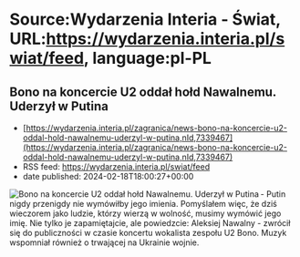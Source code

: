 # Source:Wydarzenia Interia - Świat, URL:https://wydarzenia.interia.pl/swiat/feed, language:pl-PL

## Bono na koncercie U2 oddał hołd Nawalnemu. Uderzył w Putina
 - [https://wydarzenia.interia.pl/zagranica/news-bono-na-koncercie-u2-oddal-hold-nawalnemu-uderzyl-w-putina,nId,7339467](https://wydarzenia.interia.pl/zagranica/news-bono-na-koncercie-u2-oddal-hold-nawalnemu-uderzyl-w-putina,nId,7339467)
 - RSS feed: https://wydarzenia.interia.pl/swiat/feed
 - date published: 2024-02-18T18:00:27+00:00

<p><a href="https://wydarzenia.interia.pl/zagranica/news-bono-na-koncercie-u2-oddal-hold-nawalnemu-uderzyl-w-putina,nId,7339467"><img align="left" alt="Bono na koncercie U2 oddał hołd Nawalnemu. Uderzył w Putina" src="https://i.iplsc.com/bono-na-koncercie-u2-oddal-hold-nawalnemu-uderzyl-w-putina/000IMMKMQCJOT3YL-C321.jpg" /></a>- Putin nigdy przenigdy nie wymówiłby jego imienia. Pomyślałem więc, że dziś wieczorem jako ludzie, którzy wierzą w wolność, musimy wymówić jego imię. Nie tylko je zapamiętajcie, ale powiedzcie: Aleksiej Nawalny - zwrócił się do publiczności w czasie koncertu wokalista zespołu U2 Bono. Muzyk wspomniał również o trwającej na Ukrainie wojnie. </p><br clear="all" />

